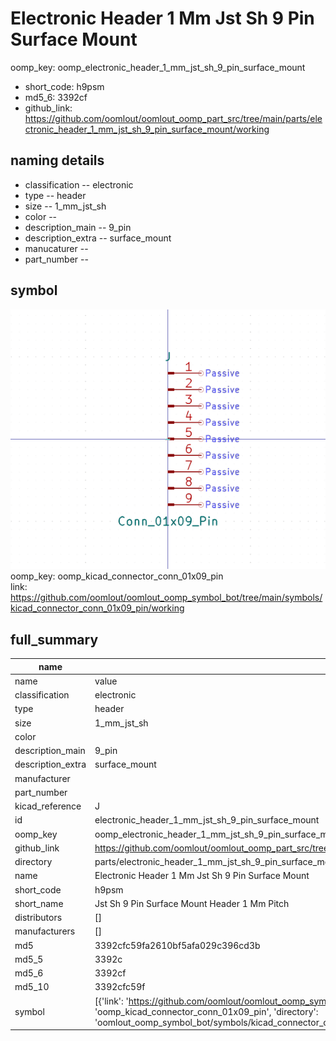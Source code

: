 # Electronic Header 1 Mm Jst Sh 9 Pin Surface Mount
oomp_key: oomp_electronic_header_1_mm_jst_sh_9_pin_surface_mount 

  
* short_code: h9psm
* md5_6: 3392cf  
* github_link: https://github.com/oomlout/oomlout_oomp_part_src/tree/main/parts/electronic_header_1_mm_jst_sh_9_pin_surface_mount/working  
## naming details
* classification -- electronic
* type -- header
* size -- 1_mm_jst_sh
* color -- 
* description_main -- 9_pin
* description_extra -- surface_mount
* manucaturer -- 
* part_number -- 



## symbol

![](symbol/0/working/working_600.png)  
oomp_key: oomp_kicad_connector_conn_01x09_pin  
link: https://github.com/oomlout/oomlout_oomp_symbol_bot/tree/main/symbols/kicad_connector_conn_01x09_pin/working  


## full_summary
| name | value | 
| --- | --- | 
| name | value | 
| classification | electronic | 
| type | header | 
| size | 1_mm_jst_sh | 
| color |  | 
| description_main | 9_pin | 
| description_extra | surface_mount | 
| manufacturer |  | 
| part_number |  | 
| kicad_reference | J | 
| id | electronic_header_1_mm_jst_sh_9_pin_surface_mount | 
| oomp_key | oomp_electronic_header_1_mm_jst_sh_9_pin_surface_mount | 
| github_link | https://github.com/oomlout/oomlout_oomp_part_src/tree/main/parts/electronic_header_1_mm_jst_sh_9_pin_surface_mount/working | 
| directory | parts/electronic_header_1_mm_jst_sh_9_pin_surface_mount | 
| name | Electronic Header 1 Mm Jst Sh 9 Pin Surface Mount | 
| short_code | h9psm | 
| short_name | Jst Sh 9 Pin Surface Mount Header 1 Mm Pitch | 
| distributors | [] | 
| manufacturers | [] | 
| md5 | 3392cfc59fa2610bf5afa029c396cd3b | 
| md5_5 | 3392c | 
| md5_6 | 3392cf | 
| md5_10 | 3392cfc59f | 
| symbol | [{'link': 'https://github.com/oomlout/oomlout_oomp_symbol_bot/tree/main/symbols/kicad_connector_conn_01x09_pin', 'oomp_key': 'oomp_kicad_connector_conn_01x09_pin', 'directory': 'oomlout_oomp_symbol_bot/symbols/kicad_connector_conn_01x09_pin//working/working.kicad_sym'}] | 
